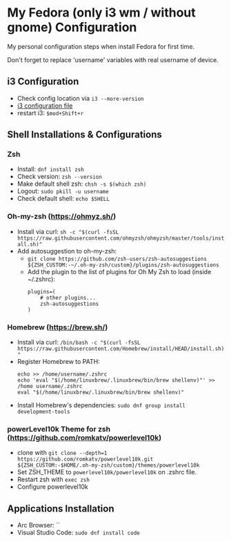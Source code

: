 # My Fedora (only i3 wm / without gnome) Configuration
My personal configuration steps when install Fedora for first time.

Don't forget to replace 'username' variables with real username of device.

## i3 Configuration
- Check config location via `i3 --more-version`
- [i3 configuration file](https://github.com/mumudevx/i3-config)
- restart i3: `$mod+Shift+r `

## Shell Installations & Configurations

### Zsh
- Install: `dnf install zsh`
- Check version: `zsh --version`
- Make default shell zsh: `chsh -s $(which zsh)`
- Logout: `sudo pkill -u username`
- Check default shell: `echo $SHELL`

### Oh-my-zsh (https://ohmyz.sh/)
- Install via curl: `sh -c "$(curl -fsSL https://raw.githubusercontent.com/ohmyzsh/ohmyzsh/master/tools/install.sh)"`
- Add autosuggestion to oh-my-zsh:
  - `git clone https://github.com/zsh-users/zsh-autosuggestions ${ZSH_CUSTOM:-~/.oh-my-zsh/custom}/plugins/zsh-autosuggestions`
  - Add the plugin to the list of plugins for Oh My Zsh to load (inside ~/.zshrc):
    ```
    plugins=( 
        # other plugins...
        zsh-autosuggestions
    )
    ```

### Homebrew (https://brew.sh/)
- Install via curl: `/bin/bash -c "$(curl -fsSL https://raw.githubusercontent.com/Homebrew/install/HEAD/install.sh)"`
- Register Homebrew to PATH:
    ```
    echo >> /home/username/.zshrc
    echo 'eval "$(/home/linuxbrew/.linuxbrew/bin/brew shellenv)"' >> /home username/.zshrc
    eval "$(/home/linuxbrew/.linuxbrew/bin/brew shellenv)"
    ```
- Install Homebrew's dependencies: `sudo dnf group install development-tools`

### powerLevel10k Theme for zsh (https://github.com/romkatv/powerlevel10k)
- clone with `git clone --depth=1 https://github.com/romkatv/powerlevel10k.git ${ZSH_CUSTOM:-$HOME/.oh-my-zsh/custom}/themes/powerlevel10k`
- Set ZSH_THEME to `powerlevel10k/powerlevel10k` on .zshrc file.
- Restart zsh with `exec zsh`
- Configure powerlevel10k

## Applications Installation
- Arc Browser: ``
- Visual Studio Code: `sudo dnf install code`
